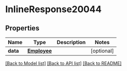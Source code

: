 # InlineResponse20044

## Properties
Name | Type | Description | Notes
------------ | ------------- | ------------- | -------------
**data** | [**Employee**](Employee.md) |  | [optional] 

[[Back to Model list]](../README.md#documentation-for-models) [[Back to API list]](../README.md#documentation-for-api-endpoints) [[Back to README]](../README.md)



